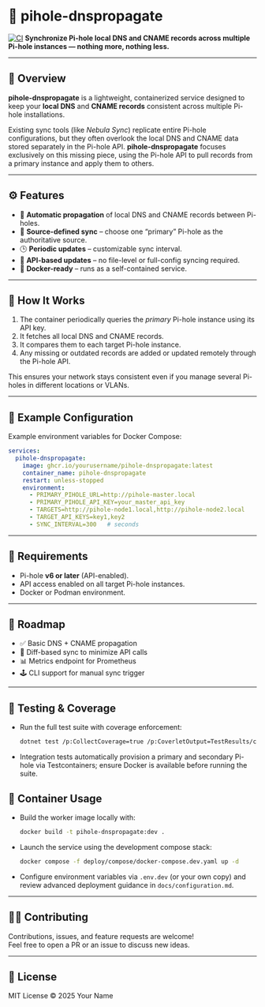 # 🧩 pihole-dnspropagate
[![CI](https://github.com/thomaslazar/pihole-dnspropagate/actions/workflows/ci.yml/badge.svg)](https://github.com/thomaslazar/pihole-dnspropagate/actions/workflows/ci.yml)
**Synchronize Pi-hole local DNS and CNAME records across multiple Pi-hole instances — nothing more, nothing less.**

---

## 🧠 Overview
**pihole-dnspropagate** is a lightweight, containerized service designed to keep your **local DNS** and **CNAME records** consistent across multiple Pi-hole installations.  

Existing sync tools (like *Nebula Sync*) replicate entire Pi-hole configurations, but they often overlook the local DNS and CNAME data stored separately in the Pi-hole API. **pihole-dnspropagate** focuses exclusively on this missing piece, using the Pi-hole API to pull records from a primary instance and apply them to others.

---

## ⚙️ Features
- 🔄 **Automatic propagation** of local DNS and CNAME records between Pi-holes.  
- 🧭 **Source-defined sync** – choose one “primary” Pi-hole as the authoritative source.  
- 🕒 **Periodic updates** – customizable sync interval.  
- 🧰 **API-based updates** – no file-level or full-config syncing required.  
- 🐳 **Docker-ready** – runs as a self-contained service.  

---

## 🚀 How It Works
1. The container periodically queries the *primary* Pi-hole instance using its API key.  
2. It fetches all local DNS and CNAME records.  
3. It compares them to each target Pi-hole instance.  
4. Any missing or outdated records are added or updated remotely through the Pi-hole API.  

This ensures your network stays consistent even if you manage several Pi-holes in different locations or VLANs.

---

## 🧩 Example Configuration
Example environment variables for Docker Compose:

```yaml
services:
  pihole-dnspropagate:
    image: ghcr.io/yourusername/pihole-dnspropagate:latest
    container_name: pihole-dnspropagate
    restart: unless-stopped
    environment:
      - PRIMARY_PIHOLE_URL=http://pihole-master.local
      - PRIMARY_PIHOLE_API_KEY=your_master_api_key
      - TARGETS=http://pihole-node1.local,http://pihole-node2.local
      - TARGET_API_KEYS=key1,key2
      - SYNC_INTERVAL=300   # seconds
```

---

## 🧰 Requirements
- Pi-hole **v6 or later** (API-enabled).  
- API access enabled on all target Pi-hole instances.  
- Docker or Podman environment.  

---

## 🧱 Roadmap
- ✅ Basic DNS + CNAME propagation  
- 🔄 Diff-based sync to minimize API calls  
- 📊 Metrics endpoint for Prometheus  
- 🕹️ CLI support for manual sync trigger  

---

## 🧪 Testing & Coverage
- Run the full test suite with coverage enforcement:
  ```bash
  dotnet test /p:CollectCoverage=true /p:CoverletOutput=TestResults/coverage/ /p:CoverletOutputFormat=cobertura%2copencover /p:Threshold=80 /p:ThresholdType=line /p:ThresholdStat=total
  ```
- Integration tests automatically provision a primary and secondary Pi-hole via Testcontainers; ensure Docker is available before running the suite.

## 🐳 Container Usage
- Build the worker image locally with:
  ```bash
  docker build -t pihole-dnspropagate:dev .
  ```
- Launch the service using the development compose stack:
  ```bash
  docker compose -f deploy/compose/docker-compose.dev.yaml up -d
  ```
- Configure environment variables via `.env.dev` (or your own copy) and review advanced deployment guidance in `docs/configuration.md`.

---

## 🧑‍💻 Contributing
Contributions, issues, and feature requests are welcome!  
Feel free to open a PR or an issue to discuss new ideas.

---

## 📜 License
MIT License © 2025 Your Name  
